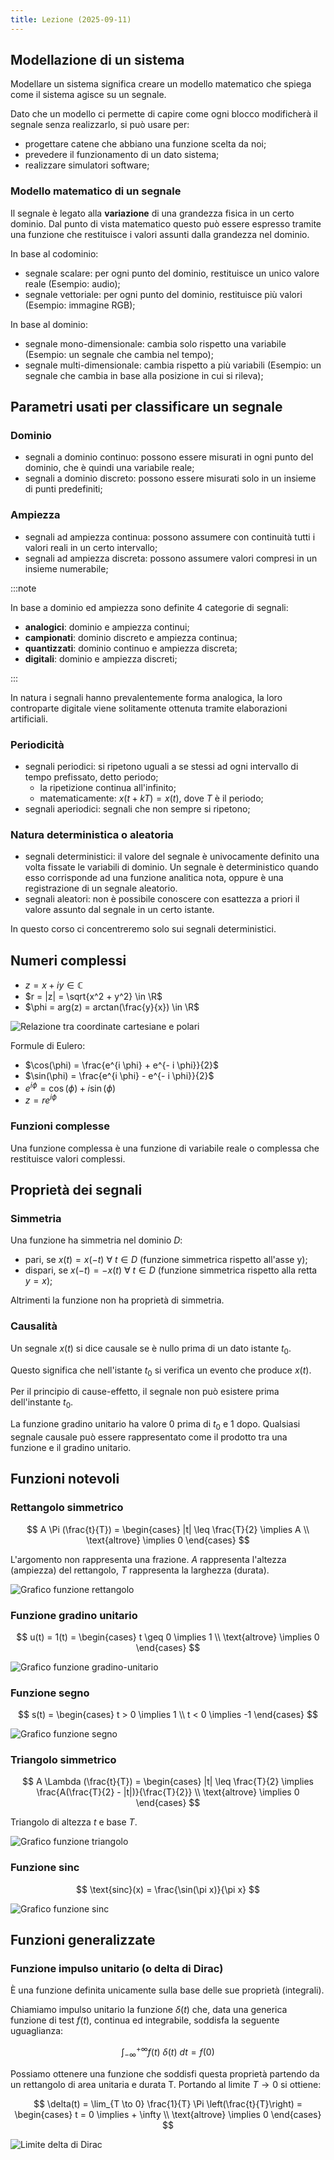 ```yaml
---
title: Lezione (2025-09-11)
---
```


## Modellazione di un sistema

Modellare un sistema significa creare un modello matematico che spiega come il
sistema agisce su un segnale.

Dato che un modello ci permette di capire come ogni blocco modificherà il
segnale senza realizzarlo, si può usare per:

- progettare catene che abbiano una funzione scelta da noi;
- prevedere il funzionamento di un dato sistema;
- realizzare simulatori software;

### Modello matematico di un segnale

Il segnale è legato alla **variazione** di una grandezza fisica in un certo
dominio. Dal punto di vista matematico questo può essere espresso tramite una
funzione che restituisce i valori assunti dalla grandezza nel dominio.

In base al codominio:

- segnale scalare: per ogni punto del dominio, restituisce un unico valore reale
  (Esempio: audio);
- segnale vettoriale: per ogni punto del dominio, restituisce più valori
  (Esempio: immagine RGB);

In base al dominio:

- segnale mono-dimensionale: cambia solo rispetto una variabile (Esempio: un
  segnale che cambia nel tempo);
- segnale multi-dimensionale: cambia rispetto a più variabili (Esempio: un
  segnale che cambia in base alla posizione in cui si rileva);

## Parametri usati per classificare un segnale

### Dominio

- segnali a dominio continuo: possono essere misurati in ogni punto del dominio,
  che è quindi una variabile reale;
- segnali a dominio discreto: possono essere misurati solo in un insieme di
  punti predefiniti;

### Ampiezza

- segnali ad ampiezza continua: possono assumere con continuità tutti i valori
  reali in un certo intervallo;
- segnali ad ampiezza discreta: possono assumere valori compresi in un insieme
  numerabile;

:::note

In base a dominio ed ampiezza sono definite 4 categorie di segnali:

- **analogici**: dominio e ampiezza continui;
- **campionati**: dominio discreto e ampiezza continua;
- **quantizzati**: dominio continuo e ampiezza discreta;
- **digitali**: dominio e ampiezza discreti;

:::

In natura i segnali hanno prevalentemente forma analogica, la loro controparte
digitale viene solitamente ottenuta tramite elaborazioni artificiali.

### Periodicità

- segnali periodici: si ripetono uguali a se stessi ad ogni intervallo di tempo
  prefissato, detto periodo;
  - la ripetizione continua all'infinito;
  - matematicamente: $x(t + kT) = x(t)$, dove $T$ è il periodo;
- segnali aperiodici: segnali che non sempre si ripetono;

### Natura deterministica o aleatoria

- segnali deterministici: il valore del segnale è univocamente definito una
  volta fissate le variabili di dominio. Un segnale è deterministico quando esso
  corrisponde ad una funzione analitica nota, oppure è una registrazione di un
  segnale aleatorio.
- segnali aleatori: non è possibile conoscere con esattezza a priori il valore
  assunto dal segnale in un certo istante.

In questo corso ci concentreremo solo sui segnali deterministici.

## Numeri complessi

- $z = x + i y \in \mathbb{C}$
- $r = |z| = \sqrt{x^2 + y^2} \in \R$
- $\phi = arg(z) = arctan(\frac{y}{x}) \in \R$

![Relazione tra coordinate cartesiane e polari](../../../../../images/conversione-coordinate-numeri-complessi.png)

Formule di Eulero:

- $\cos(\phi) = \frac{e^{i \phi} + e^{- i \phi}}{2}$
- $\sin(\phi) = \frac{e^{i \phi} - e^{- i \phi}}{2}$
- $e^{i \phi} = \cos(\phi) + i \sin(\phi)$
- $z = r e^{i \phi}$

### Funzioni complesse

Una funzione complessa è una funzione di variabile reale o complessa che
restituisce valori complessi.

## Proprietà dei segnali

### Simmetria

Una funzione ha simmetria nel dominio $D$:

- pari, se $x(t) = x(-t)\ \forall\ t \in D$ (funzione simmetrica rispetto
  all'asse y);
- dispari, se $x(-t) = -x(t)\ \forall\ t \in D$ (funzione simmetrica rispetto
  alla retta $y = x$);

Altrimenti la funzione non ha proprietà di simmetria.

### Causalità

Un segnale $x(t)$ si dice causale se è nullo prima di un dato istante $t_0$.

Questo significa che nell'istante $t_0$ si verifica un evento che produce
$x(t)$.

Per il principio di cause-effetto, il segnale non può esistere prima
dell'instante $t_0$.

La funzione gradino unitario ha valore $0$ prima di $t_0$ e $1$ dopo. Qualsiasi
segnale causale può essere rappresentato come il prodotto tra una funzione e il
gradino unitario.

## Funzioni notevoli

### Rettangolo simmetrico

$$
A \Pi (\frac{t}{T}) = \begin{cases} |t| \leq \frac{T}{2} \implies A \\ \text{altrove} \implies 0 \end{cases}
$$

L'argomento non rappresenta una frazione. $A$ rappresenta l'altezza (ampiezza)
del rettangolo, $T$ rappresenta la larghezza (durata).

![Grafico funzione rettangolo](../../../../../images/grafico-funzione-rettangolo.png)

### Funzione gradino unitario

$$
u(t) = 1(t) = \begin{cases} t \geq 0 \implies 1 \\ \text{altrove} \implies 0 \end{cases}
$$

![Grafico funzione gradino-unitario](../../../../../images/grafico-funzione-gradino-unitario.png)

### Funzione segno

$$
s(t) = \begin{cases} t > 0 \implies 1 \\ t < 0 \implies -1 \end{cases}
$$

![Grafico funzione segno](../../../../../images/grafico-funzione-segno.png)

### Triangolo simmetrico

$$
A \Lambda (\frac{t}{T}) = \begin{cases} |t| \leq \frac{T}{2} \implies \frac{A(\frac{T}{2} - |t|)}{\frac{T}{2}} \\ \text{altrove} \implies 0 \end{cases}
$$

Triangolo di altezza $t$ e base $T$.

![Grafico funzione triangolo](../../../../../images/grafico-funzione-triangolo.png)

### Funzione $\text{sinc}$

$$
\text{sinc}(x) = \frac{\sin(\pi x)}{\pi x}
$$

![Grafico funzione sinc](../../../../../images/grafico-funzione-sinc.png)

## Funzioni generalizzate

### Funzione impulso unitario (o delta di Dirac)

È una funzione definita unicamente sulla base delle sue proprietà (integrali).

Chiamiamo impulso unitario la funzione $\delta(t)$ che, data una generica
funzione di test $f(t)$, continua ed integrabile, soddisfa la seguente
uguaglianza:

$$
\int_{- \infty}^{+ \infty} f(t)\ \delta(t)\ dt = f(0)
$$

Possiamo ottenere una funzione che soddisfi questa proprietà partendo da un
rettangolo di area unitaria e durata T. Portando al limite $T \to 0$ si ottiene:

$$
\delta(t) = \lim_{T \to 0} \frac{1}{T} \Pi \left(\frac{t}{T}\right) = \begin{cases} t = 0 \implies + \infty \\ \text{altrove} \implies 0 \end{cases}
$$

![Limite delta di Dirac](../../../../../images/limite-delta-di-dirac.png)
